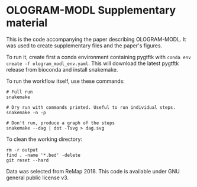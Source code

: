 # OLOGRAM-MODL Supplementary material

This is the code accompanying the paper describing OLOGRAM-MODL. It was used to create supplementary files and the paper's figures.

To run it, create first a conda environment containing pygtftk with `conda env create -f ologram_modl_env.yaml`. This will download the latest pygtftk release from bioconda and install snakemake.

To run the workflow itself, use these commands:

```{bash}
# Full run
snakemake

# Dry run with commands printed. Useful to run individual steps.
snakemake -n -p

# Don't run, produce a graph of the steps
snakemake --dag | dot -Tsvg > dag.svg
```

To clean the working directory:

```{bash}
rm -r output
find . -name '*.bed' -delete
git reset --hard
```

Data was selected from ReMap 2018. This code is available under GNU general public license v3.
